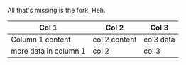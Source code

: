 All that's missing is the fork. Heh.

Col 1 | Col 2 | Col 3
------|-------|------
Column 1 content | col 2 content | col3 data
more data in column 1 | col 2 | col 3
